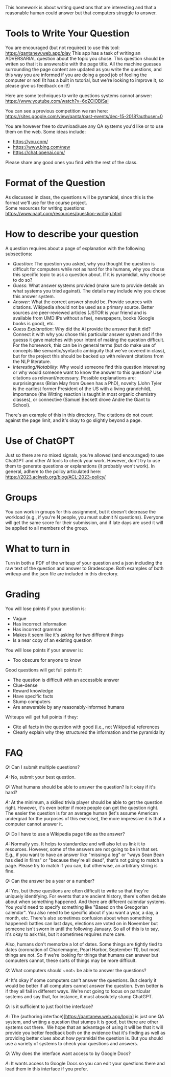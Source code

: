 
This homework is about writing questions that are interesting and that
a reasonable human could answer but that computers struggle to answer.

Tools to Write Your Question
=======

You are encouraged (but not required) to use this tool:
https://qantanew.web.app/play
This app has a task of writing an ADVERSARIAL question about the topic you chose. 
This question should be writen so that it is answerable with the page title. All the machine guesses surrounding the page content
are updated as you write the questions, and this way you are informed if you are doing a good job of fooling the computer or not!
(It has a built in tutorial, but we're looking to improve it, so please give us feedback on it!)

Here are some techniques to write questions systems cannot answer:
https://www.youtube.com/watch?v=6oZCIOBiSaI

You can see a previous competition we ran here:
https://sites.google.com/view/qanta/past-events/dec-15-2018?authuser=0

You are however free to download/use any QA systems you'd like or to use them on the web.  Some ideas include:
* https://you.com/
* https://www.bing.com/new
* https://chat.openai.com/

Please share any good ones you find with the rest of the class.

Format of the Question
========

As discussed in class, the questions will be pyramidal, since this is the format we'll use for the course project.  
Some resources for writing questions:
https://www.naqt.com/resources/question-writing.html

How to describe your question
=========
A question requires about a page of explanation with the following subsections:
* _Question_: The question you asked, why you thought the question is difficult for computers while not as hard for the humans, why you chose this specific topic to ask a question about. If it is pyramidial, why choose to do so? 
* _Guess_: What answer systems provided (make sure to provide details on what systems you tried against). The details may include why you chose this answer system.   
* _Answer_: What the correct answer should be.  Provide sources with citations.  Wikipedia should not be used as a primary source.  Better sources are peer-reviewed articles (JSTOR is your friend and is available from UMD IPs without a fee), newspapers, books (Google books is good), etc.
* _Guess Explanation_: Why did the AI provide the answer that it did? Connect it with why you chose this particular answer system and if the guesss it gave matches with your intent of making the question difficult. For the
homework, this can be in general terms (but do make use of concepts like
semantic/syntactic ambiguity that we've covered in class), but for the project
this should be backed up with relevant citations from the NLP literature. 
* _Interesting/Notability_: Why would someone find this question interesting
or why would someone want to know the answer to this question?  Use citations
as relevant/necessary.  Possible explanations are: surprisingness (Brian May
from Queen has a PhD), novelty (John Tyler is the earliest former
President of the US with a living grandchild), importance (the Witting
reaction is taught in most organic chemistry classes), or connective (Samuel
Beckett drove Andre the Giant to School).

There's an example of this in this directory.  The citations do not count against the page limit, and it's okay to go slightly beyond a page.

Use of ChatGPT
========

Just so there are no mixed signals, you're allowed (and encouraged) to use
ChatGPT and other AI tools to check your work.  However, don't try to use them
to generate questions or explanations (it probably won't work).  In general,
adhere to the policy articulated here:
https://2023.aclweb.org/blog/ACL-2023-policy/


Groups
=========

You can work in groups for this assignment, but it doesn't decrease the
workload (e.g., if you're N people, you must submit N questions).  Everyone
will get the same score for their submission, and if late days are used it
will be applied to all members of the group.

What to turn in
==========

Turn in both a PDF of the writeup of your question and a json including the raw text of the question and answer to Gradescope. Both examples of both writeup and the json file are included in this directory.

Grading
==========

You will lose points if your question is:
* Vague
* Has incorrect information
* Has incorrect grammar
* Makes it seem like it's asking for two different things
* Is a near copy of an existing question

You will lose points if your answer is:
* Too obscure for anyone to know

Good questions will get full points if:
* The question is difficult with an accessible answer
* Clue-dense
* Reward knowledge
* Have specific facts
* Stump computers
* Are answerable by any reasonably-informed humans

Writeups will get full points if they:
* Cite all facts in the question with good (i.e., not Wikipedia) references
* Clearly explain why they structured the information and the pyramidality
  

FAQ
===========

*Q:* Can I submit multiple questions?

*A:* No, submit your best question.

*Q:* What humans should be able to answer the question?  Is it okay if it's hard?

*A:* At the minimum, a skilled trivia player should be able to get the question right.  However, it's even better if more people can get the question right.  The easier the question is for an average human (let's assume American undergrad for the purposes of this exercise), the more impressive it is that a computer cannot answer it.  

*Q:* Do I have to use a Wikipedia page title as the answer?

*A:* Normally yes.  It helps to standardize and will also let us link it to resources.  However, some of the answers are not going to be in that set.  E.g., if you want to have an answer like "missing a leg" or "ways Sean Bean has died in films" or "because they're all dead", that's not going to match a page.  Please try to match if you can, but otherwise, an arbitrary string is fine.

*Q:* Can the answer be a year or a number?

*A:* Yes, but these questions are often difficult to write so that they're uniquely identifying.  For events that are ancient history, there's often debate about when something happened.  And there are different calendar systems.  You you'd need to specify something like "Based on the Greogorian calendar".  You also need to be specific about if you want a year, a day, a month, etc.  There's also sometimes confusion about when something happened: battles can last days, elections are voted on in November but someone isn't sworn in until the following January.  So all of this is to say, it's okay to ask this, but it sometimes requires more care.

Also, humans don't memorize a lot of dates.  Some things are tightly tied to dates (coronation of Charlemagne, Pearl Harbor, September 11), but most things are not.  So if we're looking for things that humans can answer but computers cannot, these sorts of things may be more difficult.

*Q:* What computers should ~not~ be able to answer the questions?

*A:* It's okay if some computers can't answer the questions.  But clearly it would be better if all computers cannot answer the question.  Even better is if they all fail in different ways.  We're not going to focus on particular systems and say that, for instance, it must absolutely stump ChatGPT.

*Q*: Is it sufficient to just fool the interface?

*A*: The (authoring interface)[https://qantanew.web.app/login] is just one QA system, and
 writing a question that stumps it is good, but there are other
 systems out there.  We hope that an advantage of using it will be
 that it will provide you better feedback both on the evidence that
 it's finding as well as providing better clues about how pyramidal
 the question is.  But you should use a variety of systems to check
 your questions and answers.

*Q*: Why does the interface want access to by Google Docs?

*A*: It wants access to Google Docs so you can edit your questions
 there and load them in this interface if you prefer.  
